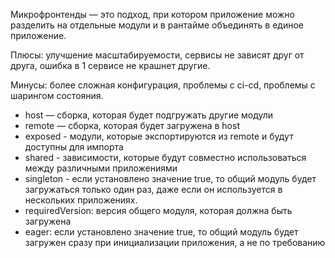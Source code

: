 Микрофронтенды — это подход, при котором приложение можно разделить на отдельные модули и в рантайме объединять в единое приложение. 

Плюсы: улучшение масштабируемости, сервисы не зависят друг от друга, ошибка в 1 сервисе не крашнет другие. 

Минусы: более сложная конфигурация, проблемы с ci-cd, проблемы с шарингом состояния.

- host — сборка, которая будет подгружать другие модули 
- remote — сборка, которая будет загружена в host 
- exposed - модули, которые экспортируются из remote и будут доступны для импорта 
- shared - зависимости, которые будут совместно использоваться между различными приложениями
- singleton - если установлено значение true, то общий модуль будет загружаться только один раз, даже если он используется в нескольких приложениях. 
- requiredVersion: версия общего модуля, которая должна быть загружена 
- eager: если установлено значение true, то общий модуль будет загружен сразу при инициализации приложения, а не по требованию